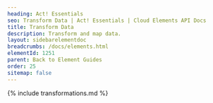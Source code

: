 ```yaml
---
heading: Act! Essentials
seo: Transform Data | Act! Essentials | Cloud Elements API Docs
title: Transform Data
description: Transform and map data.
layout: sidebarelementdoc
breadcrumbs: /docs/elements.html
elementId: 1251
parent: Back to Element Guides
order: 25
sitemap: false
---
```


{% include transformations.md %}
